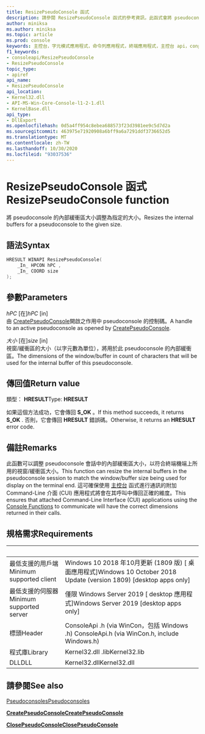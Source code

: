 ```yaml
---
title: ResizePseudoConsole 函式
description: 請參閱 ResizePseudoConsole 函式的參考資訊，此函式會將 pseudoconsole 的內部緩衝區大小調整為指定的大小。
author: miniksa
ms.author: miniksa
ms.topic: article
ms.prod: console
keywords: 主控台，字元模式應用程式，命令列應用程式，終端應用程式，主控台 api，conpty，pseudoconsole
f1_keywords:
- consoleapi/ResizePseudoConsole
- ResizePseudoConsole
topic_type:
- apiref
api_name:
- ResizePseudoConsole
api_location:
- Kernel32.dll
- API-MS-Win-Core-Console-l1-2-1.dll
- KernelBase.dll
api_type:
- DllExport
ms.openlocfilehash: 0d5a4ff954c8ebea688573f23d3981ee9c5d7d2a
ms.sourcegitcommit: 463975e71920908a6bff9a6a7291ddf3736652d5
ms.translationtype: MT
ms.contentlocale: zh-TW
ms.lasthandoff: 10/30/2020
ms.locfileid: "93037536"
---
```

# <a name="resizepseudoconsole-function"></a><span data-ttu-id="69e2f-104">ResizePseudoConsole 函式</span><span class="sxs-lookup"><span data-stu-id="69e2f-104">ResizePseudoConsole function</span></span>

<span data-ttu-id="69e2f-105">將 pseudoconsole 的內部緩衝區大小調整為指定的大小。</span><span class="sxs-lookup"><span data-stu-id="69e2f-105">Resizes the internal buffers for a pseudoconsole to the given size.</span></span>

## <a name="syntax"></a><span data-ttu-id="69e2f-106">語法</span><span class="sxs-lookup"><span data-stu-id="69e2f-106">Syntax</span></span>

```C
HRESULT WINAPI ResizePseudoConsole(
    _In_ HPCON hPC ,
    _In_ COORD size
);
```

## <a name="parameters"></a><span data-ttu-id="69e2f-107">參數</span><span class="sxs-lookup"><span data-stu-id="69e2f-107">Parameters</span></span>

<span data-ttu-id="69e2f-108">*hPC* \[在\]</span><span class="sxs-lookup"><span data-stu-id="69e2f-108">*hPC* \[in\]</span></span>  
<span data-ttu-id="69e2f-109">由 [CreatePseudoConsole](createpseudoconsole.md)開啟之作用中 pseudoconsole 的控制碼。</span><span class="sxs-lookup"><span data-stu-id="69e2f-109">A handle to an active pseudoconsole as opened by [CreatePseudoConsole](createpseudoconsole.md).</span></span>

<span data-ttu-id="69e2f-110">*大小* \[在\]</span><span class="sxs-lookup"><span data-stu-id="69e2f-110">*size* \[in\]</span></span>  
<span data-ttu-id="69e2f-111">視窗/緩衝區的大小（以字元數為單位），將用於此 pseudoconsole 的內部緩衝區。</span><span class="sxs-lookup"><span data-stu-id="69e2f-111">The dimensions of the window/buffer in count of characters that will be used for the internal buffer of this pseudoconsole.</span></span>

## <a name="return-value"></a><span data-ttu-id="69e2f-112">傳回值</span><span class="sxs-lookup"><span data-stu-id="69e2f-112">Return value</span></span>

<span data-ttu-id="69e2f-113">類型： **HRESULT**</span><span class="sxs-lookup"><span data-stu-id="69e2f-113">Type: **HRESULT**</span></span>

<span data-ttu-id="69e2f-114">如果這個方法成功，它會傳回 **S_OK** 。</span><span class="sxs-lookup"><span data-stu-id="69e2f-114">If this method succeeds, it returns **S_OK** .</span></span> <span data-ttu-id="69e2f-115">否則，它會傳回 **HRESULT** 錯誤碼。</span><span class="sxs-lookup"><span data-stu-id="69e2f-115">Otherwise, it returns an **HRESULT** error code.</span></span>

## <a name="remarks"></a><span data-ttu-id="69e2f-116">備註</span><span class="sxs-lookup"><span data-stu-id="69e2f-116">Remarks</span></span>

<span data-ttu-id="69e2f-117">此函數可以調整 pseudoconsole 會話中的內部緩衝區大小，以符合終端機端上所用的視窗/緩衝區大小。</span><span class="sxs-lookup"><span data-stu-id="69e2f-117">This function can resize the internal buffers in the pseudoconsole session to match the window/buffer size being used for display on the terminal end.</span></span> <span data-ttu-id="69e2f-118">這可確保使用 [主控台](console-functions.md) 函式進行通訊的附加 Command-Line 介面 (CUI) 應用程式將會在其呼叫中傳回正確的維度。</span><span class="sxs-lookup"><span data-stu-id="69e2f-118">This ensures that attached Command-Line Interface (CUI) applications using the [Console Functions](console-functions.md) to communicate will have the correct dimensions returned in their calls.</span></span>

## <a name="requirements"></a><span data-ttu-id="69e2f-119">規格需求</span><span class="sxs-lookup"><span data-stu-id="69e2f-119">Requirements</span></span>

| &nbsp; | &nbsp; |
|-|-|
| <span data-ttu-id="69e2f-120">最低支援的用戶端</span><span class="sxs-lookup"><span data-stu-id="69e2f-120">Minimum supported client</span></span> | <span data-ttu-id="69e2f-121">Windows 10 2018 年10月更新 (1809 版) \[ 桌面應用程式\]</span><span class="sxs-lookup"><span data-stu-id="69e2f-121">Windows 10 October 2018 Update (version 1809) \[desktop apps only\]</span></span> |
| <span data-ttu-id="69e2f-122">最低支援的伺服器</span><span class="sxs-lookup"><span data-stu-id="69e2f-122">Minimum supported server</span></span> | <span data-ttu-id="69e2f-123">僅限 Windows Server 2019 \[ desktop 應用程式\]</span><span class="sxs-lookup"><span data-stu-id="69e2f-123">Windows Server 2019 \[desktop apps only\]</span></span> |
| <span data-ttu-id="69e2f-124">標頭</span><span class="sxs-lookup"><span data-stu-id="69e2f-124">Header</span></span> | <span data-ttu-id="69e2f-125">ConsoleApi .h (via WinCon，包括 Windows .h) </span><span class="sxs-lookup"><span data-stu-id="69e2f-125">ConsoleApi.h (via WinCon.h, include Windows.h)</span></span> |
| <span data-ttu-id="69e2f-126">程式庫</span><span class="sxs-lookup"><span data-stu-id="69e2f-126">Library</span></span> | <span data-ttu-id="69e2f-127">Kernel32.dll .lib</span><span class="sxs-lookup"><span data-stu-id="69e2f-127">Kernel32.lib</span></span> |
| <span data-ttu-id="69e2f-128">DLL</span><span class="sxs-lookup"><span data-stu-id="69e2f-128">DLL</span></span> | <span data-ttu-id="69e2f-129">Kernel32.dll</span><span class="sxs-lookup"><span data-stu-id="69e2f-129">Kernel32.dll</span></span> |

## <a name="see-also"></a><span data-ttu-id="69e2f-130">請參閱</span><span class="sxs-lookup"><span data-stu-id="69e2f-130">See also</span></span>

[<span data-ttu-id="69e2f-131">Pseudoconsoles</span><span class="sxs-lookup"><span data-stu-id="69e2f-131">Pseudoconsoles</span></span>](pseudoconsoles.md)

[<span data-ttu-id="69e2f-132">**CreatePseudoConsole**</span><span class="sxs-lookup"><span data-stu-id="69e2f-132">**CreatePseudoConsole**</span></span>](createpseudoconsole.md)

[<span data-ttu-id="69e2f-133">**ClosePseudoConsole**</span><span class="sxs-lookup"><span data-stu-id="69e2f-133">**ClosePseudoConsole**</span></span>](closepseudoconsole.md)
